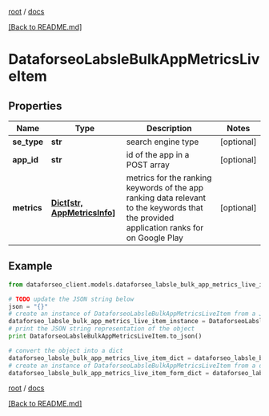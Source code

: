 [root](./../ "root") / [docs](./ "docs")

[[Back to README.md]](./../README.md "[Back to README.md]")

# DataforseoLabsleBulkAppMetricsLiveItem

## Properties

Name | Type | Description | Notes
------------ | ------------- | ------------- | -------------
**se_type** | **str** | search engine type | [optional]
**app_id** | **str** | id of the app in a POST array | [optional]
**metrics** | [**Dict[str, AppMetricsInfo]**](AppMetricsInfo.md) | metrics for the ranking keywords of the app ranking data relevant to the keywords that the provided application ranks for on Google Play | [optional]

## Example

```python
from dataforseo_client.models.dataforseo_labsle_bulk_app_metrics_live_item import DataforseoLabsleBulkAppMetricsLiveItem

# TODO update the JSON string below
json = "{}"
# create an instance of DataforseoLabsleBulkAppMetricsLiveItem from a JSON string
dataforseo_labsle_bulk_app_metrics_live_item_instance = DataforseoLabsleBulkAppMetricsLiveItem.from_json(json)
# print the JSON string representation of the object
print DataforseoLabsleBulkAppMetricsLiveItem.to_json()

# convert the object into a dict
dataforseo_labsle_bulk_app_metrics_live_item_dict = dataforseo_labsle_bulk_app_metrics_live_item_instance.to_dict()
# create an instance of DataforseoLabsleBulkAppMetricsLiveItem from a dict
dataforseo_labsle_bulk_app_metrics_live_item_form_dict = dataforseo_labsle_bulk_app_metrics_live_item.from_dict(dataforseo_labsle_bulk_app_metrics_live_item_dict)
```

  

[root](./../ "root") / [docs](./ "docs")

[[Back to README.md]](./../README.md "[Back to README.md]")